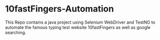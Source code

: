 # 10fastFingers-Automation
This Repo contains a java project using Selenium WebDriver and TestNG to automate the famous typing test website 10fastFingers as well as google searching.
